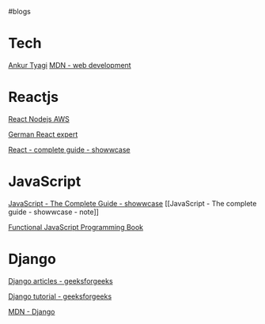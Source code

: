 #blogs 
# Tech
[Ankur Tyagi](https://theankurtyagi.com/)
[MDN - web development](https://developer.mozilla.org/en-US/docs/Learn)


# Reactjs

[React Nodejs AWS](https://www.mohammadfaisal.dev/blog)

[German React expert](https://www.robinwieruch.de/blog/)

[React - complete guide - showwcase](https://www.showwcase.com/roadmap/8/react-the-complete-guide)


# JavaScript
[JavaScript - The Complete Guide - showwcase](https://www.showwcase.com/roadmap/7/javascript-the-complete-guide)
[[JavaScript - The complete guide - showwcase - note]]

[Functional JavaScript Programming Book](https://github.com/getify/Functional-Light-JS)

# Django
[Django articles - geeksforgeeks ](https://www.geeksforgeeks.org/tag/python-django/)

[Django tutorial - geeksforgeeks ](https://www.geeksforgeeks.org/django-tutorial/)

[MDN - Django](https://developer.mozilla.org/en-US/docs/Learn/Server-side/Django)
